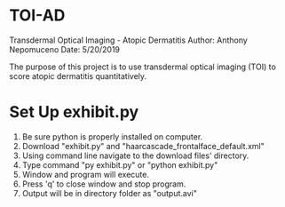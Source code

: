 # TOI-AD
Transdermal Optical Imaging - Atopic Dermatitis
Author: Anthony Nepomuceno
Date: 5/20/2019

The purpose of this project is to use transdermal optical imaging (TOI) to score atopic dermatitis quantitatively.

# Set Up exhibit.py
1. Be sure python is properly installed on computer.
2. Download "exhibit.py" and "haarcascade_frontalface_default.xml"
3. Using command line navigate to the download files' directory.
4. Type command "py exhibit.py" or "python exhibit.py"
5. Window and program will execute.
6. Press 'q' to close window and stop program.
7. Output will be in directory folder as "output.avi"
